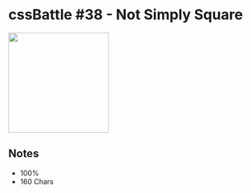 # cssBattle #38 - Not Simply Square

<img src="https://cssbattle.dev/targets/38@2x.png" width="200">

## Notes

- 100%
- 160 Chars
